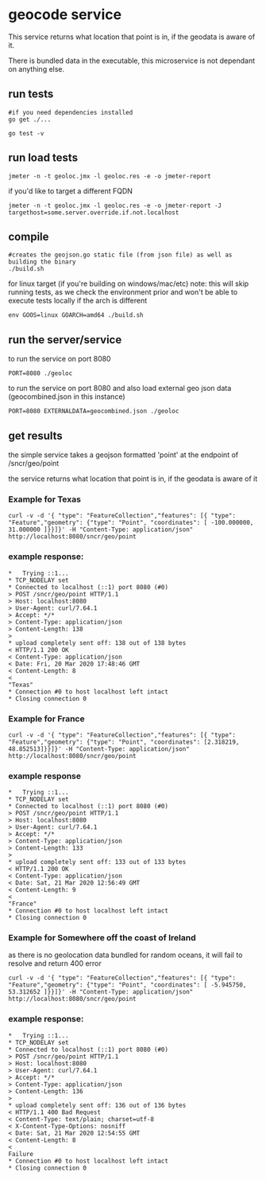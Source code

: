 # geocode service

This service returns what location that point is in, if the geodata is aware of it.

There is bundled data in the executable, this microservice is not dependant on anything else.

## run tests

```
#if you need dependencies installed
go get ./...

go test -v
```

## run load tests

```
jmeter -n -t geoloc.jmx -l geoloc.res -e -o jmeter-report
```

if you'd like to target a different FQDN
```
jmeter -n -t geoloc.jmx -l geoloc.res -e -o jmeter-report -J targethost=some.server.override.if.not.localhost
```

## compile

```
#creates the geojson.go static file (from json file) as well as building the binary
./build.sh
```

for linux target (if you're building on windows/mac/etc)
note: this will skip running tests, as we check the environment prior and won't be able to execute tests locally if the arch is different

```
env GOOS=linux GOARCH=amd64 ./build.sh 
```

## run the server/service

to run the service on port 8080
```
PORT=8080 ./geoloc
```

to run the service on port 8080 and also load external geo json data (geocombined.json in this instance)
```
PORT=8080 EXTERNALDATA=geocombined.json ./geoloc 
```

## get results

the simple service takes a geojson formatted 'point' at the endpoint of /sncr/geo/point

the service returns what location that point is in, if the geodata is aware of it

### Example for Texas

```
curl -v -d '{ "type": "FeatureCollection","features": [{ "type": "Feature","geometry": {"type": "Point", "coordinates": [ -100.000000, 31.000000 ]}}]}' -H "Content-Type: application/json" http://localhost:8080/sncr/geo/point
```

### example response:

```
*   Trying ::1...
* TCP_NODELAY set
* Connected to localhost (::1) port 8080 (#0)
> POST /sncr/geo/point HTTP/1.1
> Host: localhost:8080
> User-Agent: curl/7.64.1
> Accept: */*
> Content-Type: application/json
> Content-Length: 138
> 
* upload completely sent off: 138 out of 138 bytes
< HTTP/1.1 200 OK
< Content-Type: application/json
< Date: Fri, 20 Mar 2020 17:48:46 GMT
< Content-Length: 8
< 
"Texas"
* Connection #0 to host localhost left intact
* Closing connection 0
```

### Example for France

```
curl -v -d '{ "type": "FeatureCollection","features": [{ "type": "Feature","geometry": {"type": "Point", "coordinates": [2.318219, 48.852513]}}]}' -H "Content-Type: application/json" http://localhost:8080/sncr/geo/point
```

### example response
```
*   Trying ::1...
* TCP_NODELAY set
* Connected to localhost (::1) port 8080 (#0)
> POST /sncr/geo/point HTTP/1.1
> Host: localhost:8080
> User-Agent: curl/7.64.1
> Accept: */*
> Content-Type: application/json
> Content-Length: 133
> 
* upload completely sent off: 133 out of 133 bytes
< HTTP/1.1 200 OK
< Content-Type: application/json
< Date: Sat, 21 Mar 2020 12:56:49 GMT
< Content-Length: 9
< 
"France"
* Connection #0 to host localhost left intact
* Closing connection 0
```

### Example for Somewhere off the coast of Ireland

as there is no geolocation data bundled for random oceans, it will fail to resolve and return 400 error

```
curl -v -d '{ "type": "FeatureCollection","features": [{ "type": "Feature","geometry": {"type": "Point", "coordinates": [ -5.945750, 53.312652 ]}}]}' -H "Content-Type: application/json" http://localhost:8080/sncr/geo/point
```

### example response:

```
*   Trying ::1...
* TCP_NODELAY set
* Connected to localhost (::1) port 8080 (#0)
> POST /sncr/geo/point HTTP/1.1
> Host: localhost:8080
> User-Agent: curl/7.64.1
> Accept: */*
> Content-Type: application/json
> Content-Length: 136
> 
* upload completely sent off: 136 out of 136 bytes
< HTTP/1.1 400 Bad Request
< Content-Type: text/plain; charset=utf-8
< X-Content-Type-Options: nosniff
< Date: Sat, 21 Mar 2020 12:54:55 GMT
< Content-Length: 8
< 
Failure
* Connection #0 to host localhost left intact
* Closing connection 0
```
